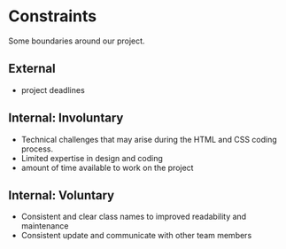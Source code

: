 # Constraints

Some boundaries around our project.

## External

- project deadlines

## Internal: Involuntary

- Technical challenges that may arise during the HTML and CSS coding process.
- Limited expertise in design and coding
- amount of time available to work on the project

## Internal: Voluntary

- Consistent and clear class names to improved readability and maintenance
- Consistent update and communicate with other team members
